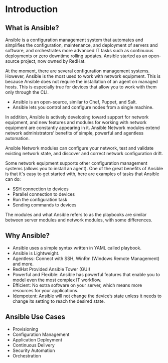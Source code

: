 # Introduction

## What is Ansible?

Ansible is a configuration management system that automates and simplifies the configuration, maintenance, and deployment of servers and software, and orchestrates more advanced IT tasks such as continuous deployments or zero downtime rolling updates. Ansible started as an open-source project, now owned by RedHat.

At the moment, there are several configuration management systems. However, Ansible is the most used to work with network equipment. This is because Ansible does not require the installation of an agent on managed hosts. This is especially true for devices that allow you to work with them only through the CLI.

- Ansible is an open-source, similar to Chef, Puppet, and Salt.
- Ansible lets you control and configure nodes from a single machine.

In addition, Ansible is actively developing toward support for network equipment, and new features and modules for working with network equipment are constantly appearing in it. Ansible Network modules extend network administrators’ benefits of simple, powerful and agentless automation.

Ansible Network modules can configure your network, test and validate existing network state, and discover and correct network configuration drift.

Some network equipment supports other configuration management systems (allows you to install an agent). One of the great benefits of Ansible is that it's easy to get started with, here are examples of tasks that Ansible can do:

- SSH connection to devices
- Parallel connection to devices
- Run the configuration task
- Sending commands to devices

The modules and what Ansible refers to as the playbooks are similar between server modules and network modules, with some differences.

## Why Ansible?

- Ansible uses a simple syntax written in YAML called playbook.
- Ansible is Lightweight.
- Agentless: Connect with SSH, WinRm (Windows Remote Management) and more.
- RedHat Provided Ansible Tower (GUI)
- Powerful and Flexible: Ansible has powerful features that enable you to model even the most complex IT workflow.
- Efficient: No extra software on your server, which means more resources for your applications.
- Idempotent: Ansible will not change the device’s state unless it needs to change its setting to reach the desired state.

## Ansible Use Cases

- Provisioning
- Configuration Management
- Application Deployment
- Continuous Delivery
- Security Automation
- Orchestration
